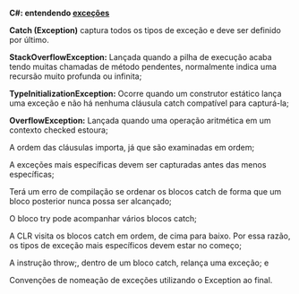 **C#: entendendo [exceções](https://docs.microsoft.com/pt-br/dotnet/csharp/fundamentals/exceptions/)**

**Catch (Exception)** captura todos os tipos de exceção e deve ser definido por último.

**StackOverflowException:** Lançada quando a pilha de execução acaba tendo muitas chamadas de método pendentes, normalmente indica uma recursão muito profunda ou infinita;

**TypeInitializationException:** Ocorre quando um construtor estático lança uma exceção e não há nenhuma cláusula catch compatível para capturá-la;

**OverflowException:** Lançada quando uma operação aritmética em um contexto checked estoura;

A ordem das cláusulas importa, já que são examinadas em ordem;

A exceções mais específicas devem ser capturadas antes das menos específicas;

Terá um erro de compilação se ordenar os blocos catch de forma que um bloco posterior nunca possa ser alcançado;

O bloco try pode acompanhar vários blocos catch;

A CLR visita os blocos catch em ordem, de cima para baixo. Por essa razão, os tipos de exceção mais específicos devem estar no começo;

A instrução throw;, dentro de um bloco catch, relança uma exceção; e

Convenções de nomeação de exceções utilizando o Exception ao final.